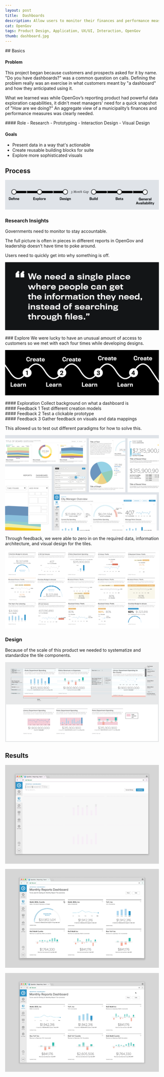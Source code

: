 ```yaml
---
layout: post
title:  Dashboards
description: Allow users to monitor their finances and performance measures in a single place, leveraging information from reports.
cat: OpenGov
tags: Product Design, Application, UX/UI, Interaction, OpenGov
thumb: dashboard.jpg
---
```


<section  markdown="1">
## Basics
</section>

<section class="basics">
<div  markdown="1">

#### Problem
This project began because customers and prospects asked for it by name. "Do you have dashboards?" was a common question on calls. Defining the problem really was an exercise in what customers meant by "a dashboard" and how they anticipated using it.

What we learned was while OpenGov’s reporting product had powerful data exploration capabilities, it didn't meet managers' need for a quick snapshot of "How are we doing?" An aggregate view of a municipality’s finances and performance measures was clearly needed.
</div>
<div markdown="1">
#### Role
- Research
- Prototyping
- Interaction Design
- Visual Design

#### Goals
- Present data in a way that's actionable
- Create reusable building blocks for suite
- Explore more sophisticated visuals
</div>
</section>


<section  markdown="1">

## Process

![process](/assets/images/dashboards/process.png)

</section>

<section  markdown="1">

### Research Insights

Governments need to monitor to stay accountable.

The full picture is often in pieces in different reports in OpenGov and leadership doesn't have time to poke around.

Users need to quickly get into why something is off.

![Quote](/assets/images/dashboards/db-quote.png)
</section>

<section  markdown="1">
### Explore
We were lucky to have an unusual amount of access to customers so we met with each four times while developing designs.

![create and learn](/assets/images/dashboards/explore-process.png)

<div class="dash_process" markdown="1">

<div markdown="1">
#### Exploration
Collect background on what a dashboard is
</div>
<div markdown="1">
#### Feedback 1
Test different creation models
</div>
<div markdown="1">
#### Feedback 2
Test a clickable prototype
</div>
<div markdown="1">
#### Feedback 3
Gather feedback on visuals and data mappings
</div>

</div>


</section>

<section  markdown="1">

This allowed us to test out different paradigms for how to solve this.

![graveyard](/assets/images/dashboards/explore-graveyard.png)
</section>

<section  markdown="1">
Through feedback, we were able to zero in on the required data, information architecture, and visual design for the tiles.

![tiles](/assets/images/dashboards/db-tiles.png)
</section>

<section  markdown="1">

### Design
Because of the scale of this product we needed to systematize and standardize the tile components.

![tile system](/assets/images/dashboards/tile-system@2x.png)
</section>

<section  markdown="1">

## Results

![creation](/assets/images/dashboards/db-creation.gif)

![tile flip](/assets/images/dashboards/db-flip.gif)

![rearrange](/assets/images/dashboards/db-rearrange.gif)
</section>
